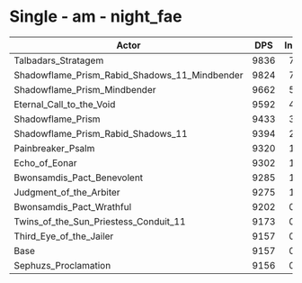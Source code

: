 # Single - am - night_fae
| Actor | DPS | Increase |
|---|:---:|:---:|
|Talbadars_Stratagem|9836|7.42%|
|Shadowflame_Prism_Rabid_Shadows_11_Mindbender|9824|7.28%|
|Shadowflame_Prism_Mindbender|9662|5.51%|
|Eternal_Call_to_the_Void|9592|4.75%|
|Shadowflame_Prism|9433|3.02%|
|Shadowflame_Prism_Rabid_Shadows_11|9394|2.59%|
|Painbreaker_Psalm|9320|1.78%|
|Echo_of_Eonar|9302|1.59%|
|Bwonsamdis_Pact_Benevolent|9285|1.40%|
|Judgment_of_the_Arbiter|9275|1.30%|
|Bwonsamdis_Pact_Wrathful|9202|0.49%|
|Twins_of_the_Sun_Priestess_Conduit_11|9173|0.18%|
|Third_Eye_of_the_Jailer|9157|0.00%|
|Base|9157|0.00%|
|Sephuzs_Proclamation|9156|0.00%|
